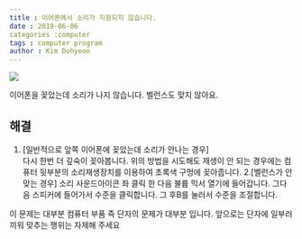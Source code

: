 ```yaml
---
title : 이어폰에서 소리가 지원되지 않습니다.
date : 2019-06-06 
categories :computer
tags : computer program
author : Kim Dohyeon
---
```

[![](https://img.shields.io/badge/%EC%A0%81%EC%9A%A9%20%EB%B2%94%EC%9C%84-%EB%B3%B4%ED%8E%B8%EC%A0%81-brightgreen.svg)](/what-is-range-badge/)

이어폰을 꽂았는데 소리가 나지 않습니다. 벨런스도 맞지 않아요.


해결
----
1. [일반적으로 앞쪽 이어폰에 꽂았는데 소리가 안나는 경우]  
   다시 한번 더 깊숙이 꽂아봅니다.
 위의 방법을 시도해도 재생이 안 되는 경우에는 컴퓨터 뒷부분의 소리재생장치를 이용하여 초록색 구멍에 꽂아줍니다.
2.[벨런스가 안 맞는 경우]
소리 사운드아이콘 좌 클릭 한 다음 불륨 믹서 열기에 들어갑니다.  그다음 스피커에 들어가서 수준을 클릭합니다. 그 후B를 눌러서 수준을 조절합니다.
 
 이 문제는 대부분 컴퓨터 부품 즉 단자의 문제가 대부분 입니다. 
 앞으로는 단자에 일부러 끼워 맞추는 행위는 자제해 주세요
